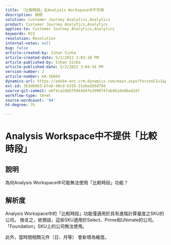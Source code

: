 ```yaml
---
title: 「比較時段」在Analysis Workspace中不可用
description: 說明
solution: Customer Journey Analytics,Analytics
product: Customer Journey Analytics,Analytics
applies-to: Customer Journey Analytics,Analytics
keywords: KCS
resolution: Resolution
internal-notes: null
bug: false
article-created-by: Ishan Sinha
article-created-date: 5/2/2022 3:03:10 PM
article-published-by: Ishan Sinha
article-published-date: 5/2/2022 3:04:34 PM
version-number: 2
article-number: KA-16604
dynamics-url: https://adobe-ent.crm.dynamics.com/main.aspx?forceUCI=1&pagetype=entityrecord&etn=knowledgearticle&id=f36f6bf9-28ca-ec11-a7b5-6045bd00dca1
exl-id: 3b3d6963-b7a6-48cd-b335-31ebed26d794
source-git-commit: e8f4ca2dd578944d4fe399074fab461de88ad247
workflow-type: tm+mt
source-wordcount: '94'
ht-degree: 3%

---
```


# Analysis Workspace中不提供「比較時段」

## 說明


為何Analysis Workspace中可能無法使用「比較時段」功能？


## 解析度


Analysis Workspace中的「比較時段」功能僅適用於具有進階計算量度之SKU的公司。 換言之，依預設，這些SKU適用於Select、Prime和Ultimate的公司。 「Foundation」SKU上的公司無法使用。

此外，當時間相關元件（日、月等） 會新增為維度。
